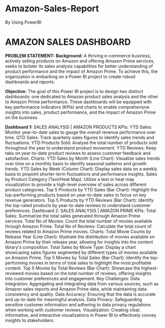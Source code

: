 # Amazon-Sales-Report
By Using PowerBI


# AMAZON SALES DASHBOARD
**PROBLEM STATEMENT:**
**Background:** A thriving e-commerce business, actively selling products on Amazon and offering Amazon Prime services, seeks to bolster its sales analysis capabilities for better understanding of product performance and the impact of Amazon Prime. To achieve this, the organization is embarking on a Power BI project to create robust dashboards and reports.

**Objective:** The goal of this Power BI project is to design two distinct dashboards: one dedicated to Amazon product sales analysis and the other to Amazon Prime performance. These dashboards will be equipped with key performance indicators (KPIs) and charts to enable comprehensive insights into sales, product performance, and the impact of Amazon Prime on the business.


**Dashboard 1:** SALES ANALYSIS | AMAZON PRODUCTS
KPIs:
YTD Sales: Monitor year-to-date sales to gauge the overall revenue performance over time.
QTD Sales: Track quarterly sales figures to identify sales trends and fluctuations.
YTD Products Sold: Analyse the total number of products sold throughout the year to understand product movement.
YTD Reviews: Keep tabs on year-to-date product reviews to assess customer feedback and satisfaction.
Charts:
YTD Sales by Month (Line Chart): Visualize sales trends over time on a monthly basis to identify seasonal patterns and growth trends.
YTD Sales by Week (Column Chart): Display sales data on a weekly basis to pinpoint shorter-term fluctuations and performance insights.
Sales by Product Category (Text/Heat Map): Utilize a text or heat map visualization to provide a high-level overview of sales across different product categories.
Top 5 Products by YTD Sales (Bar Chart): Highlight the top-performing products based on year-to-date sales to focus on key revenue generators.
Top 5 Products by YTD Reviews (Bar Chart): Identify the top-rated products by year-to-date reviews to understand customer preferences.
Dashboard 2: SALES ANALYSIS | AMAZON PRIME
KPIs:
Total Sales: Summarize the total sales generated through Amazon Prime services.
Total No of Movies: Count the total number of movies available through Amazon Prime.
Total No of Reviews: Calculate the total count of reviews related to Amazon Prime movies.
Charts:
Total Movie Counts by Release Year (Line Chart): Illustrate the distribution of movies available on Amazon Prime by their release year, allowing for insights into the content library's composition.
Total Sales by Movie Type: Display a chart showcasing sales figures segmented by different types of movies available on Amazon Prime.
Top 5 Movies by Total Sales (Bar Chart): Identify the top-performing movies in terms of total sales to highlight the most profitable content.
Top 5 Movies by Total Reviews (Bar Chart): Showcase the highest-reviewed movies based on the total number of reviews, offering insights into customer preferences and engagement.
Key Challenges:
Data Integration: Aggregating and integrating data from various sources, such as Amazon sales reports and Amazon Prime data, while maintaining data consistency and quality.
Data Accuracy: Ensuring that the data is accurate and up-to-date for meaningful analysis.
Data Privacy: Safeguarding sensitive customer information and adhering to data privacy regulations when working with customer reviews.
Visualization: Creating clear, informative, and interactive visualizations in Power BI to effectively convey insights to stakeholders.
